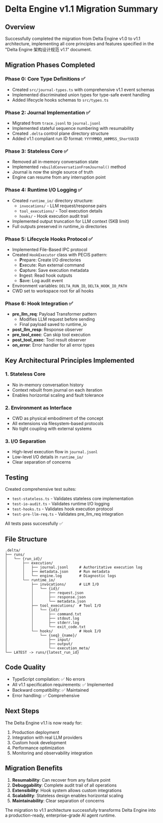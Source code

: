 # Delta Engine v1.1 Migration Summary

## Overview
Successfully completed the migration from Delta Engine v1.0 to v1.1 architecture, implementing all core principles and features specified in the "Delta Engine 架构设计规范 v1.1" document.

## Migration Phases Completed

### Phase 0: Core Type Definitions ✅
- Created `src/journal-types.ts` with comprehensive v1.1 event schemas
- Implemented discriminated union types for type-safe event handling
- Added lifecycle hooks schemas to `src/types.ts`

### Phase 2: Journal Implementation ✅
- Migrated from `trace.jsonl` to `journal.jsonl`
- Implemented stateful sequence numbering with resumability
- Created `.delta` control plane directory structure
- Added v1.1 compliant run ID format: `YYYYMMDD_HHMMSS_ShortUUID`

### Phase 3: Stateless Core ✅
- Removed all in-memory conversation state
- Implemented `rebuildConversationFromJournal()` method
- Journal is now the single source of truth
- Engine can resume from any interruption point

### Phase 4: Runtime I/O Logging ✅
- Created `runtime_io/` directory structure:
  - `invocations/` - LLM request/response pairs
  - `tool_executions/` - Tool execution details
  - `hooks/` - Hook execution audit trail
- Implemented output truncation for LLM context (5KB limit)
- Full outputs preserved in runtime_io directories

### Phase 5: Lifecycle Hooks Protocol ✅
- Implemented File-Based IPC protocol
- Created `HookExecutor` class with PECIS pattern:
  - **P**repare: Create I/O directories
  - **E**xecute: Run external command
  - **C**apture: Save execution metadata
  - **I**ngest: Read hook outputs
  - **S**ave: Log audit event
- Environment variables: `DELTA_RUN_ID`, `DELTA_HOOK_IO_PATH`
- CWD set to workspace root for all hooks

### Phase 6: Hook Integration ✅
- **pre_llm_req**: Payload Transformer pattern
  - Modifies LLM request before sending
  - Final payload saved to runtime_io
- **post_llm_resp**: Response observer
- **pre_tool_exec**: Can skip tool execution
- **post_tool_exec**: Tool result observer
- **on_error**: Error handler for all error types

## Key Architectural Principles Implemented

### 1. Stateless Core
- No in-memory conversation history
- Context rebuilt from journal on each iteration
- Enables horizontal scaling and fault tolerance

### 2. Environment as Interface
- CWD as physical embodiment of the concept
- All extensions via filesystem-based protocols
- No tight coupling with external systems

### 3. I/O Separation
- High-level execution flow in `journal.jsonl`
- Low-level I/O details in `runtime_io/`
- Clear separation of concerns

## Testing

Created comprehensive test suites:
- `test-stateless.ts` - Validates stateless core implementation
- `test-io-audit.ts` - Validates runtime I/O logging
- `test-hooks.ts` - Validates hook execution protocol
- `test-pre-llm-req.ts` - Validates pre_llm_req integration

All tests pass successfully ✅

## File Structure

```
.delta/
├── runs/
│   └── {run_id}/
│       ├── execution/
│       │   ├── journal.jsonl     # Authoritative execution log
│       │   ├── metadata.json     # Run metadata
│       │   └── engine.log        # Diagnostic logs
│       └── runtime_io/
│           ├── invocations/      # LLM I/O
│           │   └── {id}/
│           │       ├── request.json
│           │       ├── response.json
│           │       └── metadata.json
│           ├── tool_executions/  # Tool I/O
│           │   └── {id}/
│           │       ├── command.txt
│           │       ├── stdout.log
│           │       ├── stderr.log
│           │       └── exit_code.txt
│           └── hooks/            # Hook I/O
│               └── {seq}_{name}/
│                   ├── input/
│                   ├── output/
│                   └── execution_meta/
└── LATEST -> runs/{latest_run_id}
```

## Code Quality

- TypeScript compilation: ✅ No errors
- All v1.1 specification requirements: ✅ Implemented
- Backward compatibility: ✅ Maintained
- Error handling: ✅ Comprehensive

## Next Steps

The Delta Engine v1.1 is now ready for:
1. Production deployment
2. Integration with real LLM providers
3. Custom hook development
4. Performance optimization
5. Monitoring and observability integration

## Migration Benefits

1. **Resumability**: Can recover from any failure point
2. **Debuggability**: Complete audit trail of all operations
3. **Extensibility**: Hook system allows custom integrations
4. **Scalability**: Stateless design enables horizontal scaling
5. **Maintainability**: Clear separation of concerns

The migration to v1.1 architecture successfully transforms Delta Engine into a production-ready, enterprise-grade AI agent runtime.